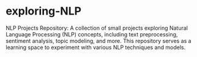 # exploring-NLP
NLP Projects Repository: A collection of small projects exploring Natural Language Processing (NLP) concepts, including text preprocessing, sentiment analysis, topic modeling, and more. This repository serves as a learning space to experiment with various NLP techniques and models.
